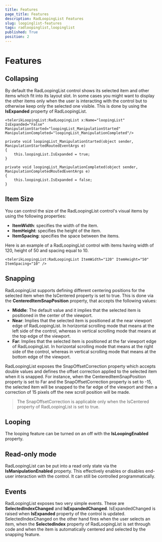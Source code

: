 ```yaml
---
title: Features
page_title: Features
description: RadLoopingList Features
slug: loopinglist-features
tags: radloopinglist,loopinglist
published: True
position: 2
---
```


# Features

## Collapsing

By default the RadLoopingList control shows its selected item and other items which fit into its layout slot. In some cases you might want to display the other items only when the user is interacting with the control but to otherwise keep only the selected one visible. This is done by using the **IsExpanded** property of RadLoopingList.

	<telerikLoopingList:RadLoopingList x:Name="loopingList" IsExpanded="False" ManipulationStarted="loopingList_ManipulationStarted" ManipulationCompleted="loopingList_ManipulationCompleted"/>
	
	private void loopingList_ManipulationStarted(object sender, ManipulationStartedRoutedEventArgs e)
	{
	    this.loopingList.IsExpanded = true;
	}
	
	private void loopingList_ManipulationCompleted(object sender, ManipulationCompletedRoutedEventArgs e)
	{
	    this.loopingList.IsExpanded = false;
	}

## Item Size

You can control the size of the RadLoopingList control's visual items by using the following properties: 

- **ItemWidth**: specifies the width of the item.
- **ItemHeight**: specifies the height of the item.
- **ItemSpacing**: specifies the space between the items.

Here is an example of a RadLoopingList control with items having width of 120, height of 50 and spacing equal to 10.

	<telerikLoopingList:RadLoopingList ItemWidth="120" ItemHeight="50" ItemSpacing="10" />

## Snapping

RadLoopingList supports defining different centering positions for the selected item when the IsCentered property is set to true. This is done via the **CenteredItemSnapPosition** property, that  accepts the following values:

- **Middle**: The default value and it implies that the selected item is positioned in the center of the viewport.
- **Near**: Implies that the selected item is positioned at the near viewport edge of RadLoopingList. In horizontal scrolling mode that means at the left side of the control, whereas in vertical scrolling mode that means at the top edge of the viewport.
- **Far**: Implies that the selected item is positioned at the far viewport edge of RadLoopingList. In horizontal scrolling mode that means at the right side of the control, whereas in vertical scrolling mode that means at the bottom edge of the viewport.

RadLoopingList exposes the SnapOffsetCorrection property which accepts double values and defines the offset correction applied to the selected item when it is snapped.
For instance, when the CenteredItemSnapPosition property is set to Far and the SnapOffsetCorrection property is set to -15, the selected item will be snapped to the far edge of the viewport and then a correction of 15 pixels off the new scroll position will be made.

>The SnapOffsetCorrection is applicable only when the IsCentered property of RadLoopingList is set to true.

## Looping

The looping feature can be turned on an off with the **IsLoopingEnabled** property.

## Read-only mode

RadLoopingList can be put into a read only state via the **IsManipulationEnabled** property. This effectively enables or disables end-user interaction with the control. It can still be controlled programmatically.

## Events

RadLoopingList exposes two very simple events. These are **SelectedIndexChanged** and **IsExpandedChanged**.
IsExpandedChanged is raised when **IsExpanded** property of the control is updated.
SelectedIndexChanged on the other hand fires when the user selects an item, when the **SelectedIndex** property of RadLoopingList is set through code and when the item is automatically centered and selected by the snapping feature.
